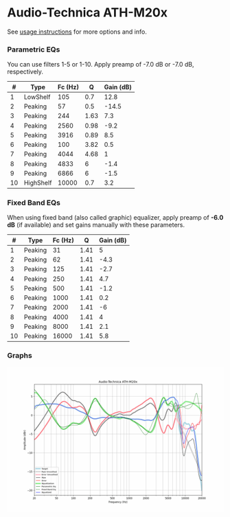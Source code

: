 # Audio-Technica ATH-M20x
See [usage instructions](https://github.com/jaakkopasanen/AutoEq#usage) for more options and info.

### Parametric EQs
You can use filters 1-5 or 1-10. Apply preamp of -7.0 dB or -7.0 dB, respectively.

|   # | Type      |   Fc (Hz) |    Q |   Gain (dB) |
|-----|-----------|-----------|------|-------------|
|   1 | LowShelf  |       105 | 0.7  |        12.8 |
|   2 | Peaking   |        57 | 0.5  |       -14.5 |
|   3 | Peaking   |       244 | 1.63 |         7.3 |
|   4 | Peaking   |      2560 | 0.98 |        -9.2 |
|   5 | Peaking   |      3916 | 0.89 |         8.5 |
|   6 | Peaking   |       100 | 3.82 |         0.5 |
|   7 | Peaking   |      4044 | 4.68 |         1   |
|   8 | Peaking   |      4833 | 6    |        -1.4 |
|   9 | Peaking   |      6866 | 6    |        -1.5 |
|  10 | HighShelf |     10000 | 0.7  |         3.2 |

### Fixed Band EQs
When using fixed band (also called graphic) equalizer, apply preamp of **-6.0 dB** (if available) and set gains manually with these parameters.

|   # | Type    |   Fc (Hz) |    Q |   Gain (dB) |
|-----|---------|-----------|------|-------------|
|   1 | Peaking |        31 | 1.41 |         5   |
|   2 | Peaking |        62 | 1.41 |        -4.3 |
|   3 | Peaking |       125 | 1.41 |        -2.7 |
|   4 | Peaking |       250 | 1.41 |         4.7 |
|   5 | Peaking |       500 | 1.41 |        -1.2 |
|   6 | Peaking |      1000 | 1.41 |         0.2 |
|   7 | Peaking |      2000 | 1.41 |        -6   |
|   8 | Peaking |      4000 | 1.41 |         4   |
|   9 | Peaking |      8000 | 1.41 |         2.1 |
|  10 | Peaking |     16000 | 1.41 |         5.8 |

### Graphs
![](./Audio-Technica%20ATH-M20x.png)
